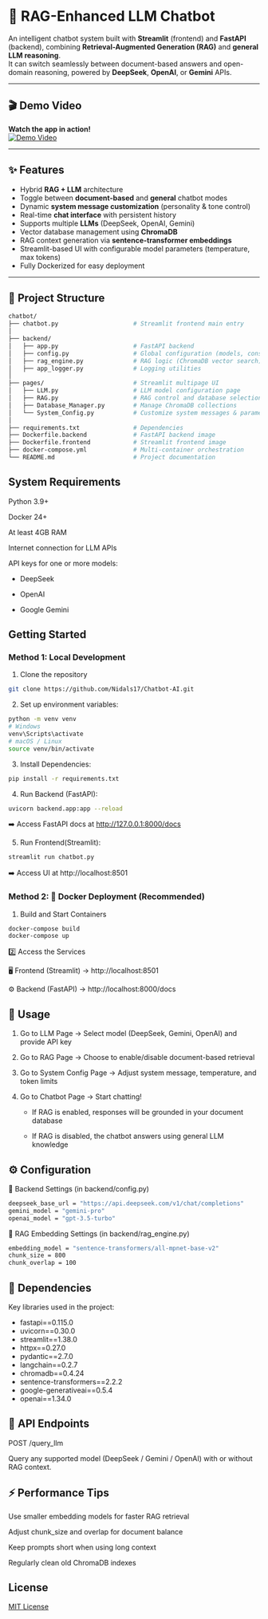 # 🧠 RAG-Enhanced LLM Chatbot  
An intelligent chatbot system built with **Streamlit** (frontend) and **FastAPI** (backend), combining **Retrieval-Augmented Generation (RAG)** and **general LLM reasoning**.  
It can switch seamlessly between document-based answers and open-domain reasoning, powered by **DeepSeek**, **OpenAI**, or **Gemini** APIs.

---

## 🎬 Demo Video  
**Watch the app in action!**  
[![Demo Video](https://img.shields.io/badge/Demo%20Video-🎥-red)](https://drive.google.com/file/d/1gdHzO-lBwIDtDN4ioaMxsV0LVeTstewi/view?usp=drive_link)

---

## ✨ Features
- Hybrid **RAG + LLM** architecture  
- Toggle between **document-based** and **general** chatbot modes  
- Dynamic **system message customization** (personality & tone control)  
- Real-time **chat interface** with persistent history  
- Supports multiple **LLMs** (DeepSeek, OpenAI, Gemini)  
- Vector database management using **ChromaDB**  
- RAG context generation via **sentence-transformer embeddings**  
- Streamlit-based UI with configurable model parameters (temperature, max tokens)  
- Fully Dockerized for easy deployment  

---

## 🧩 Project Structure

```bash
chatbot/
├── chatbot.py                     # Streamlit frontend main entry
│
├── backend/
│   ├── app.py                     # FastAPI backend
│   ├── config.py                  # Global configuration (models, constants)
│   ├── rag_engine.py              # RAG logic (ChromaDB vector search)
│   ├── app_logger.py              # Logging utilities
│
├── pages/                         # Streamlit multipage UI
│   ├── LLM.py                     # LLM model configuration page
│   ├── RAG.py                     # RAG control and database selection
│   ├── Database_Manager.py        # Manage ChromaDB collections
│   └── System_Config.py           # Customize system messages & parameters
│
├── requirements.txt               # Dependencies
├── Dockerfile.backend             # FastAPI backend image
├── Dockerfile.frontend            # Streamlit frontend image
├── docker-compose.yml             # Multi-container orchestration
└── README.md                      # Project documentation

```

## System Requirements

Python 3.9+

Docker 24+

At least 4GB RAM

Internet connection for LLM APIs

API keys for one or more models:

-   DeepSeek

-   OpenAI

-   Google Gemini

## Getting Started

### Method 1: Local Development

1. Clone the repository
```bash
git clone https://github.com/Nidals17/Chatbot-AI.git
```

2. Set up environment variables:
```bash
python -m venv venv
# Windows
venv\Scripts\activate
# macOS / Linux
source venv/bin/activate
```

3. Install Dependencies:
```bash
pip install -r requirements.txt
```


4. Run Backend (FastAPI):
```bash
uvicorn backend.app:app --reload
```


➡️ Access FastAPI docs at http://127.0.0.1:8000/docs


5. Run Frontend(Streamlit):
```bash
streamlit run chatbot.py
```
➡️ Access UI at http://localhost:8501


### Method 2: 🐳 Docker Deployment (Recommended)

1. Build and Start Containers

```bash
docker-compose build
docker-compose up
```

2️⃣ Access the Services

🖥️ Frontend (Streamlit) → http://localhost:8501

⚙️ Backend (FastAPI) → http://localhost:8000/docs


## 🧠 Usage

1. Go to LLM Page → Select model (DeepSeek, Gemini, OpenAI) and provide API key

2. Go to RAG Page → Choose to enable/disable document-based retrieval

3. Go to System Config Page → Adjust system message, temperature, and token limits

4. Go to Chatbot Page → Start chatting!

    - If RAG is enabled, responses will be grounded in your document database

    - If RAG is disabled, the chatbot answers using general LLM knowledge


## ⚙️ Configuration
🔹 Backend Settings (in backend/config.py)

```bash
deepseek_base_url = "https://api.deepseek.com/v1/chat/completions"
gemini_model = "gemini-pro"
openai_model = "gpt-3.5-turbo"
```

🔹 RAG Embedding Settings (in backend/rag_engine.py)


```bash
embedding_model = "sentence-transformers/all-mpnet-base-v2"
chunk_size = 800
chunk_overlap = 100
```

## 🧰 Dependencies

Key libraries used in the project:

- fastapi==0.115.0
- uvicorn==0.30.0
- streamlit==1.38.0
- httpx==0.27.0
- pydantic==2.7.0
- langchain==0.2.7
- chromadb==0.4.24
- sentence-transformers==2.2.2
- google-generativeai==0.5.4
- openai==1.34.0

## 🧪 API Endpoints

POST /query_llm

Query any supported model (DeepSeek / Gemini / OpenAI) with or without RAG context.

## ⚡ Performance Tips

Use smaller embedding models for faster RAG retrieval

Adjust chunk_size and overlap for document balance

Keep prompts short when using long context

Regularly clean old ChromaDB indexes

## License
[MIT License](LICENSE)